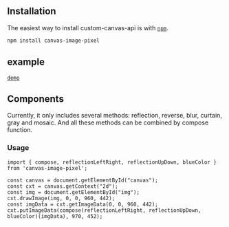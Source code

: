 ## Installation

The easiest way to install custom-canvas-api is with [`npm`][npm].

[npm]: https://www.npmjs.com/

```sh
npm install canvas-image-pixel
```

## example
[`demo`][demo]

[demo]: https://tomgou.github.io/canvas-example/www/index.html#/about

## Components

Currently, it only includes several methods: reflection, reverse, blur, curtain, gray and mosaic. And all these methods can be combined by compose function.

### Usage ### 
```
import { compose, reflectionLeftRight, reflectionUpDown, blueColor } from 'canvas-image-pixel';

const canvas = document.getElementById("canvas");
const cxt = canvas.getContext("2d");
const img = document.getElementById("img");
cxt.drawImage(img, 0, 0, 960, 442);
const imgData = cxt.getImageData(0, 0, 960, 442);
cxt.putImageData(compose(reflectionLeftRight, reflectionUpDown, blueColor)(imgData), 970, 452);
```
